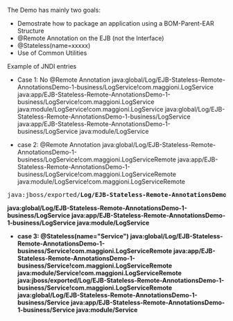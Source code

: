 The Demo has mainly two goals:

+ Demostrate how to package an application using a BOM-Parent-EAR Structure
+ @Remote Annotation on the EJB (not the Interface)
+ @Stateless(name=xxxxx)
+ Use of Common Utilities


Example of JNDI entries

* Case 1: No @Remote Annotation
java:global/Log/EJB-Stateless-Remote-AnnotationsDemo-1-business/LogService!com.maggioni.LogService
java:app/EJB-Stateless-Remote-AnnotationsDemo-1-business/LogService!com.maggioni.LogService
java:module/LogService!com.maggioni.LogService
java:global/Log/EJB-Stateless-Remote-AnnotationsDemo-1-business/LogService
java:app/EJB-Stateless-Remote-AnnotationsDemo-1-business/LogService
java:module/LogService

* case 2: @Remote Annotation
java:global/Log/EJB-Stateless-Remote-AnnotationsDemo-1-business/LogService!com.maggioni.LogServiceRemote
java:app/EJB-Stateless-Remote-AnnotationsDemo-1-business/LogService!com.maggioni.LogServiceRemote
java:module/LogService!com.maggioni.LogServiceRemote
<pre>java:jboss/exported/<b>Log/EJB-Stateless-Remote-AnnotationsDemo-1-business/LogService!com.maggioni.LogServiceRemote<b></pre>
java:global/Log/EJB-Stateless-Remote-AnnotationsDemo-1-business/LogService
java:app/EJB-Stateless-Remote-AnnotationsDemo-1-business/LogService
java:module/LogService

* case 3: @Stateless(name="Service")
java:global/Log/EJB-Stateless-Remote-AnnotationsDemo-1-business/Service!com.maggioni.LogServiceRemote
java:app/EJB-Stateless-Remote-AnnotationsDemo-1-business/Service!com.maggioni.LogServiceRemote
java:module/Service!com.maggioni.LogServiceRemote
java:jboss/exported/Log/EJB-Stateless-Remote-AnnotationsDemo-1-business/Service!com.maggioni.LogServiceRemote
java:global/Log/EJB-Stateless-Remote-AnnotationsDemo-1-business/Service
java:app/EJB-Stateless-Remote-AnnotationsDemo-1-business/Service
java:module/Service